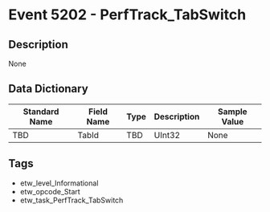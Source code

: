 # Event 5202 - PerfTrack_TabSwitch

## Description
None

## Data Dictionary
|Standard Name|Field Name|Type|Description|Sample Value|
|---|---|---|---|---|
|TBD|TabId|TBD|UInt32|None|None|

## Tags
* etw_level_Informational
* etw_opcode_Start
* etw_task_PerfTrack_TabSwitch
